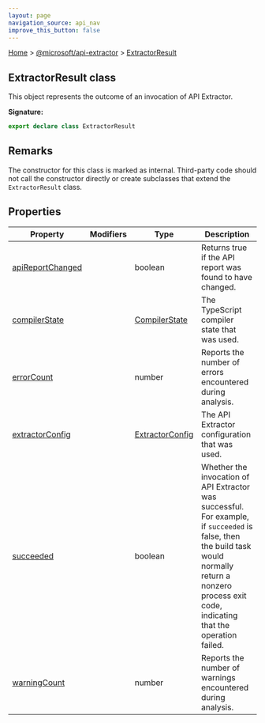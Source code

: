 ```yaml
---
layout: page
navigation_source: api_nav
improve_this_button: false
---
```



[Home](./index.md) &gt; [@microsoft/api-extractor](./api-extractor.md) &gt; [ExtractorResult](./api-extractor.extractorresult.md)

## ExtractorResult class

This object represents the outcome of an invocation of API Extractor.

<b>Signature:</b>

```typescript
export declare class ExtractorResult
```

## Remarks

The constructor for this class is marked as internal. Third-party code should not call the constructor directly or create subclasses that extend the `ExtractorResult` class.

## Properties

|  Property | Modifiers | Type | Description |
|  --- | --- | --- | --- |
|  [apiReportChanged](./api-extractor.extractorresult.apireportchanged.md) |  | boolean | Returns true if the API report was found to have changed. |
|  [compilerState](./api-extractor.extractorresult.compilerstate.md) |  | [CompilerState](./api-extractor.compilerstate.md) | The TypeScript compiler state that was used. |
|  [errorCount](./api-extractor.extractorresult.errorcount.md) |  | number | Reports the number of errors encountered during analysis. |
|  [extractorConfig](./api-extractor.extractorresult.extractorconfig.md) |  | [ExtractorConfig](./api-extractor.extractorconfig.md) | The API Extractor configuration that was used. |
|  [succeeded](./api-extractor.extractorresult.succeeded.md) |  | boolean | Whether the invocation of API Extractor was successful. For example, if <code>succeeded</code> is false, then the build task would normally return a nonzero process exit code, indicating that the operation failed. |
|  [warningCount](./api-extractor.extractorresult.warningcount.md) |  | number | Reports the number of warnings encountered during analysis. |
